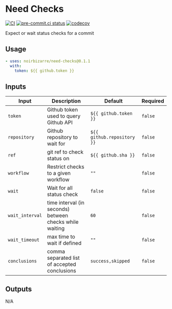 # Need Checks

[![CI](https://github.com/noirbizarre/need-checks/actions/workflows/ci.yml/badge.svg)](https://github.com/noirbizarre/need-checks/actions/workflows/ci.yml)
[![pre-commit.ci status](https://results.pre-commit.ci/badge/github/noirbizarre/need-checks/0.1.1.svg)](https://results.pre-commit.ci/latest/github/noirbizarre/need-checks/0.1.1)
[![codecov](https://codecov.io/gh/noirbizarre/need-checks/graph/badge.svg?token=zcMKc9CqAG)](https://codecov.io/gh/noirbizarre/need-checks)

Expect or wait status checks for a commit

## Usage

```yaml
- uses: noirbizarre/need-checks@0.1.1
  with:
    token: ${{ github.token }}
```

<!-- auto:start -->
## Inputs

| Input | Description | Default | Required |
|-------|-------------|---------|----------|
| `token` | Github token used to query Github API | `${{ github.token }}` | `false` |
| `repository` | Github repository to wait for | `${{ github.repository }}` | `false` |
| `ref` | git ref to check status on | `${{ github.sha }}` | `false` |
| `workflow` | Restrict checks to a given workflow | `""` | `false` |
| `wait` | Wait for all status check | `false` | `false` |
| `wait_interval` | time interval (in seconds) between checks while waiting | `60` | `false` |
| `wait_timeout` | max time to wait if defined | `""` | `false` |
| `conclusions` | comma separated list of accepted conclusions | `success,skipped` | `false` |

## Outputs

N/A
<!-- auto:end -->
